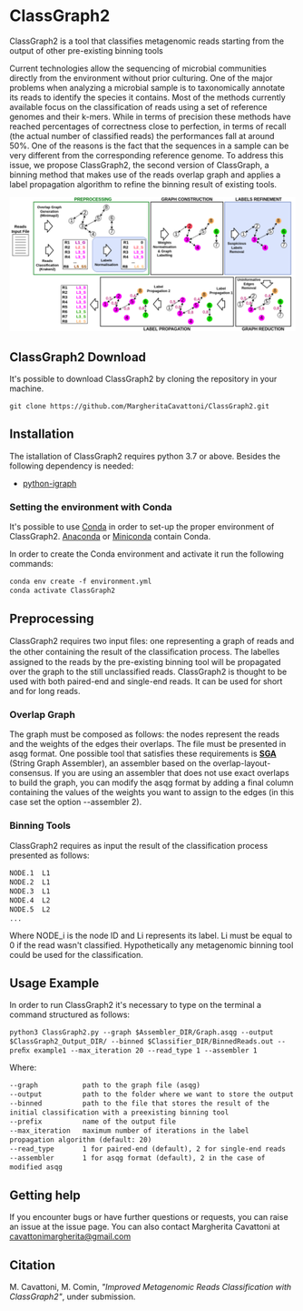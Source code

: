 # ClassGraph2
ClassGraph2 is a tool that classifies metagenomic reads starting from the output of other pre-existing binning tools

Current technologies allow the sequencing of microbial communities directly from the environment without prior culturing. One of the major problems when analyzing a microbial sample is to taxonomically annotate its reads to identify the species it contains. Most of the methods currently available focus on the classification of reads using a set of reference genomes and their k-mers. While in terms of precision these methods have reached percentages of correctness close to perfection, in terms of recall (the actual number of classified reads) the performances fall at around 50%. One of the reasons is the fact that the sequences in a sample can be very different from the corresponding reference genome. To address this issue, we propose ClassGraph2, the second version of ClassGraph, a binning  method  that  makes  use  of  the  reads  overlap  graph  and  applies  a label propagation algorithm to refine the binning result of existing tools.

<p align="center">
  <img src="Images/CompletePipeline.png" width="600" title="ClassGraph workflow" alt="ClassGraph workflow">
</p>

## ClassGraph2 Download
It's possible to download ClassGraph2 by cloning the repository in your machine.

```
git clone https://github.com/MargheritaCavattoni/ClassGraph2.git
```
## Installation
The istallation of ClassGraph2 requires python 3.7 or above. Besides the following dependency is needed:
* [python-igraph](https://igraph.org/python/)

### Setting the environment with Conda
It's possible to use [Conda](https://docs.conda.io/en/latest/) in order to set-up the proper environment of ClassGraph2. [Anaconda](https://www.anaconda.com/distribution/) or [Miniconda](https://docs.conda.io/en/latest/miniconda.html) contain Conda.

In order to create the Conda environment and activate it run the following commands:
```
conda env create -f environment.yml
conda activate ClassGraph2
```

## Preprocessing
ClassGraph2 requires two input ﬁles: one representing a graph of reads and the other containing the result of the classiﬁcation process. The labelles assigned to the reads by the pre-existing binning tool will be propagated over the graph to the still unclassified reads. ClassGraph2 is thought to be used with both paired-end and single-end reads. It can be used for short and for long reads.

### Overlap Graph
The graph must be composed as follows: the nodes represent the reads and the weights of the edges their overlaps. The file must be presented in asqg format.
One possible tool that satisfies these requirements is [**SGA**](https://github.com/jts/sga) (String Graph Assembler), an assembler based on the overlap-layout-consensus.
If you are using an assembler that does not use exact overlaps to build the graph, you can modify the asqg format by adding a final column containing the values of the weights you want to assign to the edges (in this case set the option --assembler 2).

### Binning Tools
ClassGraph2 requires as input the result of the classification process presented as follows:
```
NODE.1  L1
NODE.2  L1
NODE.3  L1
NODE.4  L2
NODE.5  L2
...
```
Where NODE_i is the node ID and Li represents its label. Li must be equal to 0 if the read wasn't classified.
Hypothetically any metagenomic binning tool could be used for the classification. 

## Usage Example
In order to run ClassGraph2 it's necessary to type on the terminal a command structured as follows:
```
python3 ClassGraph2.py --graph $Assembler_DIR/Graph.asqg --output $ClassGraph2_Output_DIR/ --binned $Classifier_DIR/BinnedReads.out --preﬁx example1 --max_iteration 20 --read_type 1 --assembler 1
```
Where:
```
--graph           path to the graph file (asqg)
--output          path to the folder where we want to store the output
--binned          path to the file that stores the result of the initial classification with a preexisting binning tool
--prefix          name of the output file
--max_iteration   maximum number of iterations in the label propagation algorithm (default: 20)
--read_type       1 for paired-end (default), 2 for single-end reads
--assembler       1 for asqg format (default), 2 in the case of modified asqg
```
## Getting help
If you encounter bugs or have further questions or requests, you can raise an issue at the issue page. You can also contact Margherita Cavattoni at cavattonimargherita@gmail.com

## Citation
M. Cavattoni, M. Comin,
*"Improved Metagenomic Reads Classification with ClassGraph2"*,
under submission.
